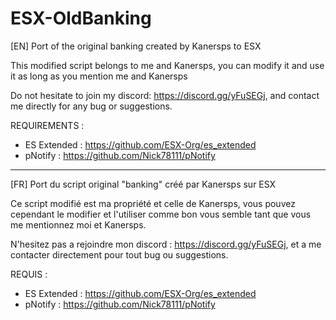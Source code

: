 # ESX-OldBanking
[EN]
Port of the original banking created by Kanersps to ESX

This modified script belongs to me and Kanersps, you can modify it and use it as long as you mention me and Kanersps

Do not hesitate to join my discord: https://discord.gg/yFuSEGj, and contact me directly for any bug or suggestions.

REQUIREMENTS : 
- ES Extended : https://github.com/ESX-Org/es_extended
- pNotify : https://github.com/Nick78111/pNotify

------------------------------------------------

[FR]
Port du script original "banking" créé par Kanersps sur ESX

Ce script modifié est ma propriété et celle de Kanersps, vous pouvez cependant le modifier et l'utiliser comme bon vous semble tant que vous me mentionnez moi et Kanersps.

N'hesitez pas a rejoindre mon discord : https://discord.gg/yFuSEGj, et a me contacter directement pour tout bug ou suggestions.

REQUIS : 
- ES Extended : https://github.com/ESX-Org/es_extended
- pNotify : https://github.com/Nick78111/pNotify

